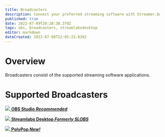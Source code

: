 ```yaml
---
title: Broadcasters
description: Connect your preferred streaming software with Streamer.bot
published: true
date: 2022-07-09T20:28:38.378Z
tags: obs, broadcasters, streamlabsdesktop
editor: markdown
dateCreated: 2022-07-08T22:05:23.839Z
---
```


# Overview

Broadcasters consist of the supported streaming software applications.

# Supported Broadcasters

<section class="btn-grid my-5">
  
  [<img src="https://streamer.bot/img/integrations/obs.svg"/> **OBS Studio *Recommended***](/en/Broadcasters/OBS)

  [<img src="https://streamer.bot/img/integrations/streamlabs.png"/> **Streamlabs Desktop *Formerly SLOBS***](/en/Broadcasters/StreamlabsDesktop)

  [<img src="https://streamer.bot/img/integrations/polypop.png"/> **PolyPop *New!***](/en/Broadcasters/PolyPop)
  
</section>
